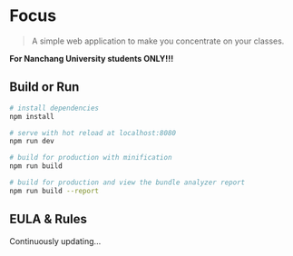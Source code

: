 # Focus

> A simple web application to make you concentrate on your classes.

**For Nanchang University students ONLY!!!**

## Build or Run

``` bash
# install dependencies
npm install

# serve with hot reload at localhost:8080
npm run dev

# build for production with minification
npm run build

# build for production and view the bundle analyzer report
npm run build --report
```

## EULA & Rules

Continuously updating...
